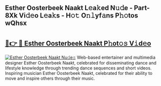 ## Esther Oosterbeek Naakt L𝚎a𝚔ed N𝚞𝚍e - Part-8Xk Vi𝚍𝚎o L𝚎a𝚔s - H𝚘𝚝 O𝚗𝚕yf𝚊ns P𝚑𝚘tos wQhsx

# <h2><a href="http://kf8jujh.oniu.top/?m=Esther+Oosterbeek+Naakt">🔗👉 🔴 Esther Oosterbeek Naakt P𝚑ot𝚘𝚜 V𝚒d𝚎o</a></h2>

[![Esther Oosterbeek Naakt Nu𝚍e𝚜](https://i.imgur.com/0qMVB7G.gif)](http://kf8jujh.oniu.top/?m=Esther+Oosterbeek+Naakt)
Web-based entertainer and multimedia designer Esther Oosterbeek Naakt, celebrated for disseminating dance and lifestyle knowledge through trending dance sequences and short videos. Inspiring musician Esther Oosterbeek Naakt, celebrated for their ability to move and inspire others through their music.  
